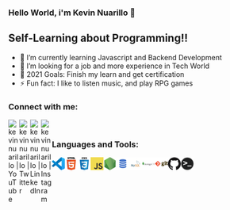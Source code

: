 ### Hello World, i'm Kevin Nuarillo 👋

## Self-Learning about Programming!!

- 🌱 I’m currently learning Javascript and Backend Development
- 👯 I’m looking for a job and more experience in Tech World
- 🥅 2021 Goals: Finish my learn and get certification
- ⚡ Fun fact: I like to listen music, and play RPG games

### Connect with me:

[<img align="left" alt="kevinnuarillo | YouTube" width="22px" src="https://cdn.jsdelivr.net/npm/simple-icons@v3/icons/youtube.svg" />](https://youtube.com/channel/UCvYqyEebBbqeQzJE7xMvllQ)
[<img align="left" alt="kevinnuarillo | Twitter" width="22px" src="https://cdn.jsdelivr.net/npm/simple-icons@v3/icons/twitter.svg" />](https://twitter.com/kevinnuarillo?s=09)
[<img align="left" alt="kevinnuarillo | LinkedIn" width="22px" src="https://cdn.jsdelivr.net/npm/simple-icons@v3/icons/linkedin.svg" />](https://www.linkedin.com/in/muhammad-kevin-nuarillo-b4805a21b)
[<img align="left" alt="kevinnuarillo | Instagram" width="22px" src="https://cdn.jsdelivr.net/npm/simple-icons@v3/icons/instagram.svg" />](https://www.instagram.com/invites/contact/?i=g4yy3x012n2&utm_content=3iiik0)

<br />

### Languages and Tools:

[<img align="left" alt="Visual Studio Code" width="26px" src="https://raw.githubusercontent.com/github/explore/80688e429a7d4ef2fca1e82350fe8e3517d3494d/topics/visual-studio-code/visual-studio-code.png" />]()
[<img align="left" alt="HTML5" width="26px" src="https://raw.githubusercontent.com/github/explore/80688e429a7d4ef2fca1e82350fe8e3517d3494d/topics/html/html.png" />]()
[<img align="left" alt="CSS3" width="26px" src="https://raw.githubusercontent.com/github/explore/80688e429a7d4ef2fca1e82350fe8e3517d3494d/topics/css/css.png" />]()
[<img align="left" alt="JavaScript" width="26px" src="https://raw.githubusercontent.com/github/explore/80688e429a7d4ef2fca1e82350fe8e3517d3494d/topics/javascript/javascript.png" />]()
[<img align="left" alt="Node.js" width="26px" src="https://raw.githubusercontent.com/github/explore/80688e429a7d4ef2fca1e82350fe8e3517d3494d/topics/nodejs/nodejs.png" />]()
[<img align="left" alt="SQL" width="26px" src="https://raw.githubusercontent.com/github/explore/80688e429a7d4ef2fca1e82350fe8e3517d3494d/topics/sql/sql.png" />]()
[<img align="left" alt="MySQL" width="26px" src="https://raw.githubusercontent.com/github/explore/80688e429a7d4ef2fca1e82350fe8e3517d3494d/topics/mysql/mysql.png" />]()
[<img align="left" alt="MongoDB" width="26px" src="https://raw.githubusercontent.com/github/explore/80688e429a7d4ef2fca1e82350fe8e3517d3494d/topics/mongodb/mongodb.png" />]()
[<img align="left" alt="Git" width="26px" src="https://raw.githubusercontent.com/github/explore/80688e429a7d4ef2fca1e82350fe8e3517d3494d/topics/git/git.png" />]()
[<img align="left" alt="GitHub" width="26px" src="https://raw.githubusercontent.com/github/explore/78df643247d429f6cc873026c0622819ad797942/topics/github/github.png" />]()
[<img align="left" alt="Terminal" width="26px" src="https://raw.githubusercontent.com/github/explore/80688e429a7d4ef2fca1e82350fe8e3517d3494d/topics/terminal/terminal.png" />]()
